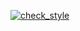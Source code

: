 [![check_style](https://github.com/cbcobashatse/API_Codes/workflows/check_style.yaml/badge.svg)](https://github.com/cbcobashatse/API_Codes/actions)